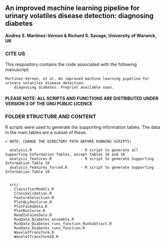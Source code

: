 An improved machine learning pipeline for urinary volatiles disease detection: diagnosing diabetes
--
**Andrea S. Martinez-Vernon & Richard S. Savage, University of Warwick, UK**

### CITE US
This respository contains the code associated with the following manuscript:

```
Martinez-Vernon, et al. An improved machine learning pipeline for urinary volatiles disease detection: 
	diagnosing diabetes. Preprint available soon. 
```

#### PLEASE NOTE:  ALL SCRIPTS AND FUNCTIONS ARE DISTRIBUTED UNDER VERSION 3 OF THE GNU PUBLIC LICENCE

### FOLDER STRUCTURE AND CONTENT
R scripts were used to generate the supporting information tables. The data in the main tables are a subset of these.
	
	> NOTE: CHANGE THE DIRECTORY PATH BEFORE RUNNING SCRIPTS!

```
  analysis.R                      - R script to generate all Supporting Information Tables, except Tables 10 and 16
  analysis_features.R             - R script to generate Supporting Information Table 10
  analysis_features_forced.R      - R script to generate Supporting Information Table 16


  src/
    ClassifierModels.R
    CrossValidation.R
    FeatureSelection.R
    PlotALLRocCurve.R
    PlotFaimsData.R
    PlotRocCurve.R
    ReadInFaimsData.R
    RunData_Diabetes_ensemble.R
    RunData_Diabetes_runs_function_RunSubtract.R
    RunData_Diabetes_runs_function.R
    WaveletTransform.R
    WaveletTransform2D.R
```
<!----
data/ 
	  DiabetesLonestar/             - Directory containing 115 subfolders that hold the FAIMS sample runs
		  <DATE> ID/					        - Naming convention for subfolders (e.g. 020614 DM145)
			  export_matrix_0001.txt 	  - Text file containing Lonestar instrument data for first sample run
			  export_matrix_0002.txt	  - Text file containing Lonestar instrument data for second sample run
			  export_matrix_0003.txt	  - Text file containing Lonestar instrument data for third sample run
	  demo_data.rda				 	        - R object containing the demographic variables associated with the  
---->
